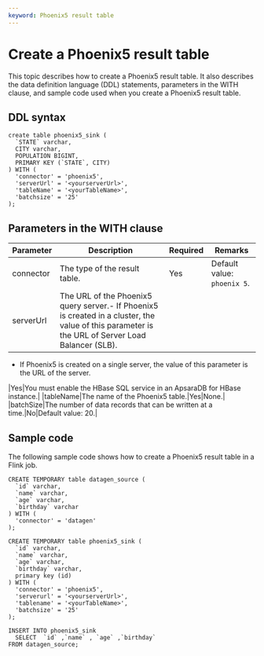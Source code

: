 ```yaml
---
keyword: Phoenix5 result table
---
```


# Create a Phoenix5 result table

This topic describes how to create a Phoenix5 result table. It also describes the data definition language \(DDL\) statements, parameters in the WITH clause, and sample code used when you create a Phoenix5 result table.

## DDL syntax

```
create table phoenix5_sink (
  `STATE` varchar,
  CITY varchar,
  POPULATION BIGINT,
  PRIMARY KEY (`STATE`, CITY)
) WITH (
  'connector' = 'phoenix5',
  'serverUrl' = '<yourserverUrl>',
  'tableName' = '<yourTableName>',
  'batchsize' = '25'
);
```

## Parameters in the WITH clause

|Parameter|Description|Required|Remarks|
|---------|-----------|--------|-------|
|connector|The type of the result table.|Yes|Default value: `phoenix 5`.|
|serverUrl|The URL of the Phoenix5 query server.-   If Phoenix5 is created in a cluster, the value of this parameter is the URL of Server Load Balancer \(SLB\).
-   If Phoenix5 is created on a single server, the value of this parameter is the URL of the server.

|Yes|You must enable the HBase SQL service in an ApsaraDB for HBase instance.|
|tableName|The name of the Phoenix5 table.|Yes|None.|
|batchSize|The number of data records that can be written at a time.|No|Default value: 20.|

## Sample code

The following sample code shows how to create a Phoenix5 result table in a Flink job.

```
CREATE TEMPORARY table datagen_source (
  `id` varchar,
  `name` varchar,
  `age` varchar,
  `birthday` varchar 
) WITH (
  'connector' = 'datagen'
);

CREATE TEMPORARY table phoenix5_sink (
  `id` varchar,
  `name` varchar,
  `age` varchar,
  `birthday` varchar,
  primary key (id)
) WITH (
  'connector' = 'phoenix5',
  'serverurl' = '<yourserverUrl>',
  'tablename' = '<yourTableName>',
  'batchsize' = '25'
);

INSERT INTO phoenix5_sink
  SELECT  `id` ,`name` , `age` ,`birthday` 
FROM datagen_source;
```

